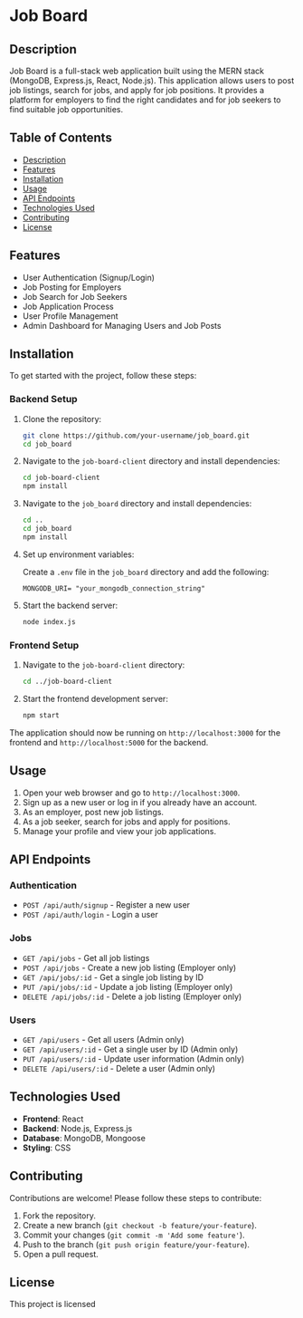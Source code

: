 # Job Board

## Description

Job Board is a full-stack web application built using the MERN stack (MongoDB, Express.js, React, Node.js). This application allows users to post job listings, search for jobs, and apply for job positions. It provides a platform for employers to find the right candidates and for job seekers to find suitable job opportunities.

## Table of Contents

- [Description](#description)
- [Features](#features)
- [Installation](#installation)
- [Usage](#usage)
- [API Endpoints](#api-endpoints)
- [Technologies Used](#technologies-used)
- [Contributing](#contributing)
- [License](#license)

## Features

- User Authentication (Signup/Login)
- Job Posting for Employers
- Job Search for Job Seekers
- Job Application Process
- User Profile Management
- Admin Dashboard for Managing Users and Job Posts

## Installation

To get started with the project, follow these steps:

### Backend Setup

1. Clone the repository:

    ```sh
    git clone https://github.com/your-username/job_board.git
    cd job_board
    ```

2. Navigate to the `job-board-client` directory and install dependencies:

    ```sh
    cd job-board-client
    npm install
    ```

3. Navigate to the `job_board` directory and install dependencies:

    ```sh
    cd ..
    cd job_board
    npm install
    ```

4. Set up environment variables:

    Create a `.env` file in the `job_board` directory and add the following:

    ```env
    MONGODB_URI= "your_mongodb_connection_string"
    ```

5. Start the backend server:

    ```sh
    node index.js
    ```

### Frontend Setup

1. Navigate to the `job-board-client` directory:

    ```sh
    cd ../job-board-client
    ```

2. Start the frontend development server:

    ```sh
    npm start
    ```

The application should now be running on `http://localhost:3000` for the frontend and `http://localhost:5000` for the backend.

## Usage

1. Open your web browser and go to `http://localhost:3000`.
2. Sign up as a new user or log in if you already have an account.
3. As an employer, post new job listings.
4. As a job seeker, search for jobs and apply for positions.
5. Manage your profile and view your job applications.

## API Endpoints

### Authentication

- `POST /api/auth/signup` - Register a new user
- `POST /api/auth/login` - Login a user

### Jobs

- `GET /api/jobs` - Get all job listings
- `POST /api/jobs` - Create a new job listing (Employer only)
- `GET /api/jobs/:id` - Get a single job listing by ID
- `PUT /api/jobs/:id` - Update a job listing (Employer only)
- `DELETE /api/jobs/:id` - Delete a job listing (Employer only)

### Users

- `GET /api/users` - Get all users (Admin only)
- `GET /api/users/:id` - Get a single user by ID (Admin only)
- `PUT /api/users/:id` - Update user information (Admin only)
- `DELETE /api/users/:id` - Delete a user (Admin only)

## Technologies Used

- **Frontend**: React
- **Backend**: Node.js, Express.js
- **Database**: MongoDB, Mongoose
- **Styling**: CSS

## Contributing

Contributions are welcome! Please follow these steps to contribute:

1. Fork the repository.
2. Create a new branch (`git checkout -b feature/your-feature`).
3. Commit your changes (`git commit -m 'Add some feature'`).
4. Push to the branch (`git push origin feature/your-feature`).
5. Open a pull request.

## License

This project is licensed 
